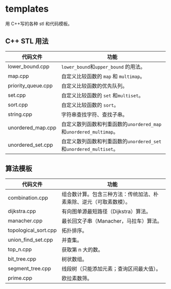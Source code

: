 # templates

用 C++写的各种 stl 和代码模板。

## C++ STL 用法

| 代码文件           | 功能                                                              |
| ------------------ | ----------------------------------------------------------------- |
| lower_bound.cpp    | `lower_bound`和`upper_bound` 的用法。                             |
| map.cpp            | 自定义比较函数的 `map` 和 `multimap`。                            |
| priority_queue.cpp | 自定义比较函数的优先队列。                                        |
| set.cpp            | 自定义比较函数的 `set` 和`multiset`。                             |
| sort.cpp           | 自定义比较函数的 `sort`。                                         |
| string.cpp         | 字符串查找字符、查找子串。                                        |
| unordered_map.cpp  | 自定义散列函数和判重函数的`unordered_map`和`unordered_multimap`。 |
| unordered_set.cpp  | 自定义散列函数和判重函数的`unordered_set`和`unordered_multiset`。 |

## 算法模板

| 代码文件             | 功能                                                               |
| -------------------- | ------------------------------------------------------------------ |
| combination.cpp      | 组合数计算。包含三种方法：传统加法、朴素乘除、逆元（可取素数模）。 |
| dijkstra.cpp         | 有向图单源最短路径（Dijkstra）算法。                               |
| manacher.cpp         | 最长回文子串（Manacher，马拉车）算法。                             |
| topological_sort.cpp | 拓扑排序。                                                         |
| union_find_set.cpp   | 并查集。                                                           |
| top_n.cpp            | 获取第 n 大的数。                                                  |
| bit_tree.cpp         | 树状数组。                                                         |
| segment_tree.cpp     | 线段树（只能添加元素；查询区间最大值）。                           |
| prime.cpp            | 欧拉素数筛。                                                       |
